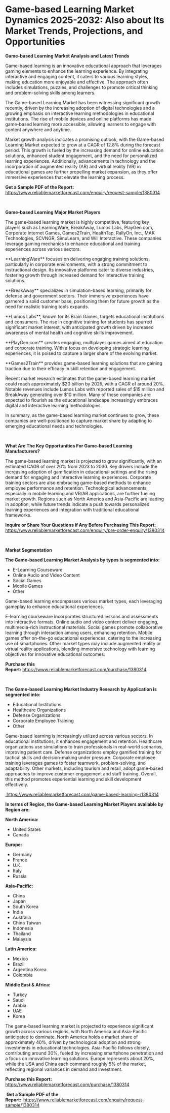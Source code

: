 <p><h1>Game-based Learning Market Dynamics 2025-2032: Also about Its Market Trends, Projections, and Opportunities</h1></p><p><strong>Game-based Learning Market Analysis and Latest Trends</strong></p>
<p><p>Game-based learning is an innovative educational approach that leverages gaming elements to enhance the learning experience. By integrating interactive and engaging content, it caters to various learning styles, making education more enjoyable and effective. The approach often includes simulations, puzzles, and challenges to promote critical thinking and problem-solving skills among learners.</p><p>The Game-based Learning Market has been witnessing significant growth recently, driven by the increasing adoption of digital technologies and a growing emphasis on interactive learning methodologies in educational institutions. The rise of mobile devices and online platforms has made game-based learning more accessible, allowing learners to engage with content anywhere and anytime. </p><p>Market growth analysis indicates a promising outlook, with the Game-based Learning Market expected to grow at a CAGR of 12.8% during the forecast period. This growth is fueled by the increasing demand for online education solutions, enhanced student engagement, and the need for personalized learning experiences. Additionally, advancements in technology and the incorporation of augmented reality (AR) and virtual reality (VR) in educational games are further propelling market expansion, as they offer immersive experiences that elevate the learning process.</p></p>
<p><strong>Get a Sample PDF of the Report:&nbsp;</strong> <a href="https://www.reliablemarketforecast.com/enquiry/request-sample/1380314?utm_campaign=1998&utm_medium=2&utm_source=Github&utm_content=ia&utm_term=19042025&utm_id=game-based-learning">https://www.reliablemarketforecast.com/enquiry/request-sample/1380314</a></p>
<p>&nbsp;</p>
<p><strong>Game-based Learning Major Market Players</strong></p>
<p><p>The game-based learning market is highly competitive, featuring key players such as LearningWare, BreakAway, Lumos Labs, PlayGen.com, Corporate Internet Games, Games2Train, HealthTap, RallyOn, Inc., MAK Technologies, SCVNGR, SimuLearn, and Will Interactive. These companies leverage gaming mechanics to enhance educational and training experiences across various sectors.</p><p>**LearningWare** focuses on delivering engaging training solutions, particularly in corporate environments, with a strong commitment to instructional design. Its innovative platforms cater to diverse industries, fostering growth through increased demand for interactive training solutions.</p><p>**BreakAway** specializes in simulation-based learning, primarily for defense and government sectors. Their immersive experiences have garnered a solid customer base, positioning them for future growth as the need for realistic training tools expands. </p><p>**Lumos Labs**, known for its Brain Games, targets educational institutions and consumers. The rise in cognitive training for students has spurred significant market interest, with anticipated growth driven by increased awareness of mental health and cognitive skills improvement.</p><p>**PlayGen.com** creates engaging, multiplayer games aimed at education and corporate training. With a focus on developing strategic learning experiences, it is poised to capture a larger share of the evolving market.</p><p>**Games2Train** provides game-based learning solutions that are gaining traction due to their efficacy in skill retention and engagement. </p><p>Recent market research estimates that the game-based learning market could reach approximately $20 billion by 2025, with a CAGR of around 20%. Notable revenues include Lumos Labs with reported sales of $15 million and BreakAway generating over $10 million. Many of these companies are expected to flourish as the educational landscape increasingly embraces digital and interactive learning methodologies. </p><p>In summary, as the game-based learning market continues to grow, these companies are well-positioned to capture market share by adapting to emerging educational needs and technologies.</p></p>
<p>&nbsp;</p>
<p><strong>What Are The Key Opportunities For Game-based Learning Manufacturers?</strong></p>
<p><p>The game-based learning market is projected to grow significantly, with an estimated CAGR of over 20% from 2023 to 2030. Key drivers include the increasing adoption of gamification in educational settings and the rising demand for engaging and interactive learning experiences. Corporate training sectors are also embracing game-based methods to enhance employee performance and retention. Technological advancements, especially in mobile learning and VR/AR applications, are further fueling market growth. Regions such as North America and Asia-Pacific are leading in adoption, while future trends indicate a push towards personalized learning experiences and integration with traditional educational frameworks.</p></p>
<p><strong>Inquire or Share Your Questions If Any Before Purchasing This Report:</strong> <a href="https://www.reliablemarketforecast.com/enquiry/pre-order-enquiry/1380314?utm_campaign=1998&utm_medium=2&utm_source=Github&utm_content=ia&utm_term=19042025&utm_id=game-based-learning">https://www.reliablemarketforecast.com/enquiry/pre-order-enquiry/1380314</a></p>
<p>&nbsp;</p>
<p><strong>Market Segmentation</strong></p>
<p><strong>The Game-based Learning Market Analysis by types is segmented into:</strong></p>
<p><ul><li>E-Learning Courseware</li><li>Online Audio and Video Content</li><li>Social Games</li><li>Mobile Games</li><li>Other</li></ul></p>
<p><p>Game-based learning encompasses various market types, each leveraging gameplay to enhance educational experiences. </p><p>E-learning courseware incorporates structured lessons and assessments into interactive formats. Online audio and video content deliver engaging, multimedia-rich instructional materials. Social games promote collaborative learning through interaction among users, enhancing retention. Mobile games offer on-the-go educational experiences, catering to the increasing use of smartphones. Other market types may include augmented reality or virtual reality applications, blending immersive technology with learning objectives for innovative educational outcomes.</p></p>
<p><strong>Purchase this Report:&nbsp;</strong><a href="https://www.reliablemarketforecast.com/purchase/1380314?utm_campaign=1998&utm_medium=2&utm_source=Github&utm_content=ia&utm_term=19042025&utm_id=game-based-learning">https://www.reliablemarketforecast.com/purchase/1380314</a></p>
<p>&nbsp;</p>
<p><strong>The Game-based Learning Market Industry Research by Application is segmented into:</strong></p>
<p><ul><li>Educational Institutions</li><li>Healthcare Organizations</li><li>Defense Organizations</li><li>Corporate Employee Training</li><li>Other</li></ul></p>
<p><p>Game-based learning is increasingly utilized across various sectors. In educational institutions, it enhances engagement and retention. Healthcare organizations use simulations to train professionals in real-world scenarios, improving patient care. Defense organizations employ gamified training for tactical skills and decision-making under pressure. Corporate employee training leverages games to foster teamwork, problem-solving, and adaptability. Other markets, including tourism and retail, adopt game-based approaches to improve customer engagement and staff training. Overall, this method promotes experiential learning and skill development effectively.</p></p>
<p><a href="https://www.reliablemarketforecast.com/game-based-learning-r1380314?utm_campaign=1998&utm_medium=2&utm_source=Github&utm_content=ia&utm_term=19042025&utm_id=game-based-learning">&nbsp;https://www.reliablemarketforecast.com/game-based-learning-r1380314</a></p>
<p><strong>In terms of Region, the Game-based Learning Market Players available by Region are:</strong></p>
<p>
    <p> <strong> North America: </strong>
        <ul>
            <li>United States</li>
            <li>Canada</li>
        </ul>
        </p> 
    <p> <strong> Europe: </strong>
        <ul>
            <li>Germany</li>
            <li>France</li>
            <li>U.K.</li>
            <li>Italy</li>
            <li>Russia</li>
        </ul>
        </p> 
    <p> <strong> Asia-Pacific: </strong>
        <ul>
            <li>China</li>
            <li>Japan</li>
            <li>South Korea</li>
            <li>India</li>
            <li>Australia</li>
            <li>China Taiwan</li>
            <li>Indonesia</li>
            <li>Thailand</li>
            <li>Malaysia</li>
        </ul>
        </p> 
    <p> <strong> Latin America: </strong>
        <ul>
            <li>Mexico</li>
            <li>Brazil</li>
            <li>Argentina Korea</li>
            <li>Colombia</li>
        </ul>
        </p> 
    <p> <strong> Middle East & Africa: </strong>
        <ul>
            <li>Turkey</li>
            <li>Saudi</li>
            <li>Arabia</li>
            <li>UAE</li>
            <li>Korea</li>
        </ul>
    </p>
    </p>
<p><p>The game-based learning market is projected to experience significant growth across various regions, with North America and Asia-Pacific anticipated to dominate. North America holds a market share of approximately 40%, driven by technological adoption and strong investments in educational technologies. Asia-Pacific follows closely, contributing around 30%, fueled by increasing smartphone penetration and a focus on innovative learning solutions. Europe represents about 20%, while the USA and China each command roughly 5% of the market, reflecting regional variances in demand and investment.</p></p>
<p><strong>Purchase this Report: </strong><a href="https://www.reliablemarketforecast.com/purchase/1380314?utm_campaign=1998&utm_medium=2&utm_source=Github&utm_content=ia&utm_term=19042025&utm_id=game-based-learning">https://www.reliablemarketforecast.com/purchase/1380314</a></p>
<p>&nbsp;<strong>Get a Sample PDF of the Report:&nbsp;&nbsp;</strong><a href="https://www.reliablemarketforecast.com/enquiry/request-sample/1380314?utm_campaign=1998&utm_medium=2&utm_source=Github&utm_content=ia&utm_term=19042025&utm_id=game-based-learning">https://www.reliablemarketforecast.com/enquiry/request-sample/1380314</a></p>
<p><strong></strong></p>
<p><p></p><p></p><p></p></p>